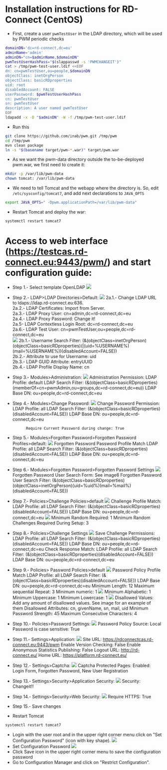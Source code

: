 Installation instructions for RD-Connect (CentOS)
=====

* First, create a user `pwmTestUser` in the LDAP directory, which will be used by PWM periodic checks

```bash
domainDN='dc=rd-connect,dc=eu'
adminName='admin'
adminDN="cn=$adminName,$domainDN"
pwmTestUserHashPass="$(slappasswd -s 'PWMCHANGEIT')"
cat > /tmp/pwm-test-user.ldif <<EOF
dn: cn=pwmTestUser,ou=people,$domainDN
objectClass: inetOrgPerson
objectClass: basicRDproperties
uid: root
disabledAccount: FALSE
userPassword: $pwmTestUserHashPass
cn: pwmTestUser
sn: pwmTestUser
description: A user named pwmTestUser
EOF
ldapadd -x -D "$adminDN" -W -f /tmp/pwm-test-user.ldif
```

* Run this
```bash
git clone https://github.com/inab/pwm.git /tmp/pwm
cd /tmp/pwm
mvn clean package
ln -s "$(basename target/pwm-*.war)" target/pwm.war
```
* As we want the pwm-data directory outside the to-be-deployed pwm.war, we first need to create it:
```bash
mkdir -p /var/lib/pwm-data
chown tomcat: /var/lib/pwm-data
```

* We need to tell Tomcat and the webapp where the directory is. So, edit `/etc/sysconfig/tomcat7`, and add next declarations to `JAVA_OPTS`
```bash
export JAVA_OPTS=" -Dpwm.applicationPath=/var/lib/pwm-data"
```

* Restart Tomcat and deploy the war:
```bash
systemctl restart tomcat7
```

 Access to web interface (https://testcas.rd-connect.eu:9443/pwm/) and start configuration guide:
=====
* Step 1.- Select template OpenLDAP 
 ![](https://github.com/inab/pwm/blob/master/rdconnect_deployment/images/step1.png)
		
* Step 2.- LDAP>LDAP Directories>Default:
 ![](https://github.com/inab/pwm/blob/master/rdconnect_deployment/images/step2a.png)
 2a.1.- Change LDAP URL to ldaps://ldap.rd-connect.eu:636.  
 2a.2.- LDAP Certificates: Import from Server.   
 2a.3.- LDAP Proxy User: cn=admin,dc=rd-connect,dc=eu  
 2a.4.- LDAP Proxy Password: Change it!  
 2a.5- LDAP Contextless Login Root: dc=rd-connect,dc=eu  
 2a.6.- LDAP Test User: cn=pwmTestUser,ou=people,dc=rd-connect,dc=eu  
 ![](https://github.com/inab/pwm/blob/master/rdconnect_deployment/images/step2b.png)
 2b.1.- Username Search Filter: (&(objectClass=inetOrgPerson)(objectClass=basicRDproperties)(|(uid=%USERNAME%)(mail=%USERNAME%))(disabledAccount=FALSE))  
 2b.2.- Attribute to use for Username: uid  
 2b.3.- LDAP GUID Attribute: entryUUID  
 2b.4.- LDAP Profile Display Name: cn  
			
* Step 3.- Modules>Administration:
		![](https://github.com/inab/pwm/blob/master/rdconnect_deployment/images/step3.png)
			Administration Permission:
				LDAP Profile: default
				LDAP Search Filter: (&(objectClass=basicRDproperties)(memberOf=cn=pwmAdmin,ou=groups,dc=rd-connect,dc=eu))
				LDAP Base DN: ou=people,dc=rd-connect,dc=eu
	
* Step 4.- Modules>Change Password:
		![](https://github.com/inab/pwm/blob/master/rdconnect_deployment/images/step4.png)
			Change Password Permission:
				LDAP Profile: all
				LDAP Search Filter: (&(objectClass=basicRDproperties)(disabledAccount=FALSE))
				LDAP Base DN: ou=people,dc=rd-connect,dc=eu
				
			Require Current Password during change: True
	
* Step 5.- Modules>Forgotten Password>Forgotten Password Profiles>default:
		![](https://github.com/inab/pwm/blob/master/rdconnect_deployment/images/step5.png)
			Forgotten Password Password Profile Match
				LDAP Profile: all
				LDAP Search Filter: (&(objectClass=basicRDproperties)(disabledAccount=FALSE))
				LDAP Base DN: ou=people,dc=rd-connect,dc=eu
	
* Step 6.- Modules>Forgotten Password>Forgotten Password Settings
		![](https://github.com/inab/pwm/blob/master/rdconnect_deployment/images/step6.png)
				Forgotten Password User Search Form: See image6
				Forgotten Password User Search Filter: (&(objectClass=basicRDproperties)(objectClass=inetOrgPerson)(uid=%uid%)(mail=%mail%)(disabledAccount=FALSE))
				
* Step 7.- Policies>Challenge Policies>default
		![](https://github.com/inab/pwm/blob/master/rdconnect_deployment/images/step7a.png)
				Challenge Profile Match:
					LDAP Profile: all
					LDAP Search Filter: (&(objectClass=basicRDproperties)(disabledAccount=FALSE))
				    LDAP Base DN: ou=people,dc=rd-connect,dc=eu
		![](https://github.com/inab/pwm/blob/master/rdconnect_deployment/images/step7b.png)
				Minimum Random Required: 1
				Minimum Random Challenges Required During Setup: 3
	
* Step 8.- Policies>Challenge Settings
		![](https://github.com/inab/pwm/blob/master/rdconnect_deployment/images/step8.png)
				Save Challenge Permissions:
					LDAP Profile: all
					LDAP Search Filter: (&(objectClass=basicRDproperties)(disabledAccount=FALSE))
					LDAP Base DN: ou=people,dc=rd-connect,dc=eu
				Check Response Match:
					LDAP Profile: all
					LDAP Search Filter: (&(objectClass=basicRDproperties)(disabledAccount=FALSE))
					LDAP Base DN: ou=people,dc=rd-connect,dc=eu
	
* Step 9.- Policies> Password Policies>default
		![](https://github.com/inab/pwm/blob/master/rdconnect_deployment/images/step9a.png)
				Password Policy Profile Match
					LDAP Profile: all
					LDAP Search Filter: (&(objectClass=basicRDproperties)(disabledAccount=FALSE))
					LDAP Base DN: ou=people,dc=rd-connect,dc=eu
				Minimum Length: 12
				Maximum sequential Repeat: 3
				Minimum numeric: 1
		![](https://github.com/inab/pwm/blob/master/rdconnect_deployment/images/step9b.png)
				Minimum Alphabetic: 1
				Minimum Uppercase: 1
				Minimum Lowercase: 1
		![](https://github.com/inab/pwm/blob/master/rdconnect_deployment/images/step9c.png)
				Disallowed Values: Add any amount of disallowed values. See image for an example of them
				Disallowed Attributes: cn, givenName, sn, mail, uid
				Minimum Password Strength: 45
				Maximum Consecutive Characters: 4
	
* Step 10.- Policies>Password Settings:
		![](https://github.com/inab/pwm/blob/master/rdconnect_deployment/images/step10.png)
				Password Policy Source: Local
				Password is case sensitive: True
				
* Step 11.- Settings>Application:
		![](https://github.com/inab/pwm/blob/master/rdconnect_deployment/images/step11.png)
				Site URL: https://rdconnectcas.rd-connect.eu:9443/pwm
				Enable Version Checking: False
				Enable Anonymous Statistics Publishing: False
				Logout URL: http://rd-connect.eu/
				Home URL: https://platform.rd-connect.eu/
	
* Step 12.- Settings>Captcha:
		![](https://github.com/inab/pwm/blob/master/rdconnect_deployment/images/step12.png)
				Captcha Protected Pages:
					Enabled: Login Form, Forgotten Password, New User Registration
	
* Step 13.- Settings>Security>Application Security:
		![](https://github.com/inab/pwm/blob/master/rdconnect_deployment/images/step13.png)
				Security: Changeit!!
					
* Step 14.- Settings>Security>Web Security:
		![](https://github.com/inab/pwm/blob/master/rdconnect_deployment/images/step14.png)
				Require HTTPS: True
    
* Step 15.- Save changes 	

* Restart Tomcat
```bash
systemctl restart tomcat7
```
* Login with the user root and in the upper right corner menu click on "Set Configuration Password" (icon with key shape).
    ![](https://github.com/inab/pwm/blob/master/rdconnect_deployment/images/step15.png)
* Set Configuration Password
    ![](https://github.com/inab/pwm/blob/master/rdconnect_deployment/images/step16.png)
* Click Save icon in the upper right corner menu to save the configuration password
* Go to Configuration Manager and click on "Restrict Configuration".
